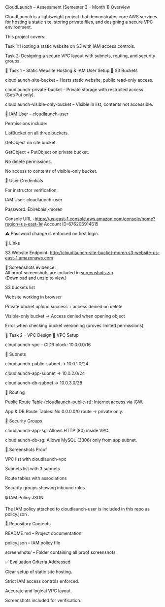  CloudLaunch –  Assessment (Semester 3 – Month 1)
 Overview

CloudLaunch is a lightweight project that demonstrates core AWS services for hosting a static site, storing private files, and designing a secure VPC environment.

This project covers:

Task 1: Hosting a static website on S3 with IAM access controls.

Task 2: Designing a secure VPC layout with subnets, routing, and security groups.

📝 Task 1 – Static Website Hosting & IAM User Setup
🔹 S3 Buckets

cloudlaunch-site-bucket – Hosts static website, public read-only access.

cloudlaunch-private-bucket – Private storage with restricted access (Get/Put only).

cloudlaunch-visible-only-bucket – Visible in list, contents not accessible.

🔹 IAM User – cloudlaunch-user

Permissions include:

ListBucket on all three buckets.

GetObject on site bucket.

GetObject + PutObject on private bucket.

No delete permissions.

No access to contents of visible-only bucket.

🔹 User Credentials

For instructor verification:

IAM User: cloudlaunch-user

Password: Ebirebhisi-moren

Console URL -https://us-east-1.console.aws.amazon.com/console/home?region=us-east-1#
Account ID-676206914615

⚠️ Password change is enforced on first login.

🔹 Links

S3 Website Endpoint: http://cloudlaunch-site-bucket-moren.s3-website-us-east-1.amazonaws.com

📸 Screenshots evidence:  
All proof screenshots are included in [screenshots.zip](./screenshots.zip).  
(Download and unzip to view.)

S3 buckets list

Website working in browser

Private bucket upload success + access denied on delete

Visible-only bucket → Access denied when opening object

Error when checking bucket versioning (proves limited permissions)

📝 Task 2 – VPC Design
🔹 VPC Setup

cloudlaunch-vpc – CIDR block: 10.0.0.0/16

🔹 Subnets

cloudlaunch-public-subnet → 10.0.1.0/24

cloudlaunch-app-subnet → 10.0.2.0/24

cloudlaunch-db-subnet → 10.0.3.0/28

🔹 Routing

Public Route Table (cloudlaunch-public-rt): Internet access via IGW.

App & DB Route Tables: No 0.0.0.0/0 route → private only.

🔹 Security Groups

cloudlaunch-app-sg: Allows HTTP (80) inside VPC.

cloudlaunch-db-sg: Allows MySQL (3306) only from app subnet.

🔹 Screenshots Proof

VPC list with cloudlaunch-vpc

Subnets list with 3 subnets

Route tables with associations

Security groups showing inbound rules

🔒 IAM Policy JSON

The IAM policy attached to cloudlaunch-user is included in this repo as policy.json
.

📂 Repository Contents

README.md – Project documentation

policy.json – IAM policy file

screenshots/ – Folder containing all proof screenshots

✅ Evaluation Criteria Addressed

Clear setup of static site hosting.

Strict IAM access controls enforced.

Accurate and logical VPC layout.

Screenshots included for verification.
